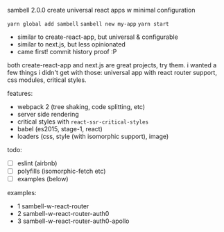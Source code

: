 sambell 2.0.0
create universal react apps w minimal configuration

`yarn global add sambell`
`sambell new my-app`
`yarn start`

- similar to create-react-app, but universal & configurable
- similar to next.js, but less opinionated
- came first! commit history proof :P

both create-react-app and next.js are great projects, try them. i wanted a few things i didn't get with those: universal app with react router support, css modules, critical styles.

features:
- webpack 2 (tree shaking, code splitting, etc)
- server side rendering
- critical styles with `react-ssr-critical-styles`
- babel (es2015, stage-1, react)
- loaders (css, style (with isomorphic support), image)

todo:
- [ ] eslint (airbnb)
- [ ] polyfills (isomorphic-fetch etc)
- [ ] examples (below)

examples:
- 1 sambell-w-react-router
- 2 sambell-w-react-router-auth0
- 3 sambell-w-react-router-auth0-apollo
